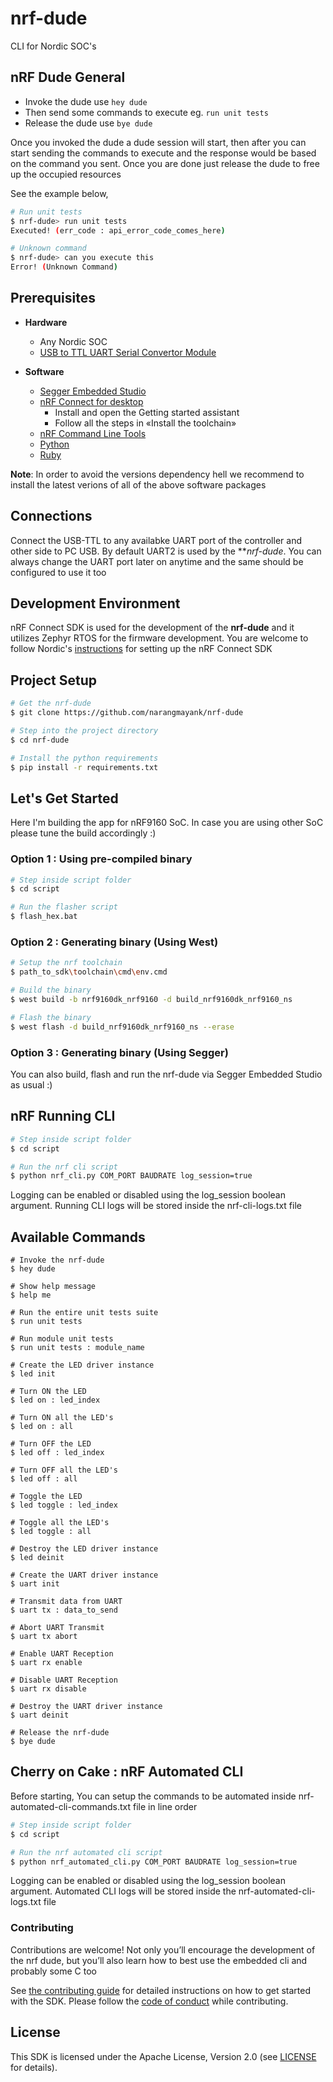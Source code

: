 # nrf-dude

CLI for Nordic SOC's

## nRF Dude General

- Invoke the dude use `hey dude`
- Then send some commands to execute eg. `run unit tests`
- Release the dude use `bye dude`

Once you invoked the dude a dude session will start, then after you can start sending the commands to execute and the response would be based on the command you sent. Once you are done just release the dude to free up the occupied resources

See the example below,

```bash
# Run unit tests
$ nrf-dude> run unit tests
Executed! (err_code : api_error_code_comes_here)

# Unknown command
$ nrf-dude> can you execute this
Error! (Unknown Command)
```

## Prerequisites

* **Hardware**
    * Any Nordic SOC
    * [USB to TTL UART Serial Convertor Module](https://www.electronicscomp.com/cp2102-usb-to-ttl-serial-converter-module?gclid=Cj0KCQjwmPSSBhCNARIsAH3cYgZYxKicZp3K4ffDAOhflVfdwYnVYaJ4WPLYOvm-uyRn7_Nrcr6eSiAaAn-jEALw_wcB)

* **Software**
    * [Segger Embedded Studio](https://www.segger.com/downloads/embedded-studio/)
    * [nRF Connect for desktop](https://www.nordicsemi.com/Software-and-tools/Development-Tools/nRF-Connect-for-desktop)
        * Install and open the Getting started assistant
        * Follow all the steps in «Install the toolchain»
    * [nRF Command Line Tools](https://www.nordicsemi.com/Software-and-tools/Development-Tools/nRF-Command-Line-Tools)
    * [Python](https://www.python.org/downloads/)
    * [Ruby](https://rubyinstaller.org/downloads/)

**Note**: In order to avoid the versions dependency hell we recommend to install the latest verions of all of the above software packages

## Connections

Connect the USB-TTL to any availabke UART port of the controller and other side to PC USB. By default UART2 is used by the ***nrf-dude*. You can always change the UART port later on anytime and the same should be configured to use it too

## Development Environment

nRF Connect SDK is used for the development of the **nrf-dude** and it utilizes Zephyr RTOS for the firmware development. You are welcome to follow Nordic's [instructions](https://www.nordicsemi.com/Products/Development-software/nrf-connect-sdk) for setting up the nRF Connect SDK

## Project Setup 

```bash
# Get the nrf-dude
$ git clone https://github.com/narangmayank/nrf-dude

# Step into the project directory
$ cd nrf-dude

# Install the python requirements
$ pip install -r requirements.txt
```

## Let's Get Started

Here I'm building the app for nRF9160 SoC. In case you are using other SoC please tune the build accordingly :)

### Option 1 : Using pre-compiled binary

```bash
# Step inside script folder
$ cd script

# Run the flasher script
$ flash_hex.bat
```

### Option 2 : Generating binary (Using West)

```bash
# Setup the nrf toolchain
$ path_to_sdk\toolchain\cmd\env.cmd

# Build the binary
$ west build -b nrf9160dk_nrf9160 -d build_nrf9160dk_nrf9160_ns

# Flash the binary
$ west flash -d build_nrf9160dk_nrf9160_ns --erase
```

### Option 3 : Generating binary (Using Segger)

You can also build, flash and run the nrf-dude via Segger Embedded Studio as usual :)

## nRF Running CLI 

```bash
# Step inside script folder
$ cd script

# Run the nrf cli script
$ python nrf_cli.py COM_PORT BAUDRATE log_session=true
```

Logging can be enabled or disabled using the log_session boolean argument. Running CLI logs will be stored inside the nrf-cli-logs.txt file

## Available Commands

```
# Invoke the nrf-dude
$ hey dude

# Show help message
$ help me

# Run the entire unit tests suite
$ run unit tests

# Run module unit tests
$ run unit tests : module_name

# Create the LED driver instance
$ led init

# Turn ON the LED
$ led on : led_index

# Turn ON all the LED's
$ led on : all

# Turn OFF the LED
$ led off : led_index

# Turn OFF all the LED's
$ led off : all

# Toggle the LED
$ led toggle : led_index

# Toggle all the LED's
$ led toggle : all

# Destroy the LED driver instance
$ led deinit

# Create the UART driver instance
$ uart init

# Transmit data from UART
$ uart tx : data_to_send

# Abort UART Transmit
$ uart tx abort

# Enable UART Reception
$ uart rx enable

# Disable UART Reception
$ uart rx disable

# Destroy the UART driver instance
$ uart deinit

# Release the nrf-dude
$ bye dude

```

## Cherry on Cake : nRF Automated CLI

Before starting, You can setup the commands to be automated inside nrf-automated-cli-commands.txt file in line order

```bash
# Step inside script folder
$ cd script

# Run the nrf automated cli script
$ python nrf_automated_cli.py COM_PORT BAUDRATE log_session=true
```

Logging can be enabled or disabled using the log_session boolean argument. Automated CLI logs will be stored inside the nrf-automated-cli-logs.txt file

### Contributing

Contributions are welcome!  Not only you’ll encourage the development of the nrf dude, but you’ll also learn how to best use the embedded cli and probably some C too

See [the contributing guide](CONTRIBUTING.md) for detailed instructions on how to get started with the SDK. Please follow the [code of conduct](CODE_OF_CONDUCT.md) while contributing.

## License

This SDK is licensed under the Apache License, Version 2.0 (see [LICENSE](LICENSE) for details).